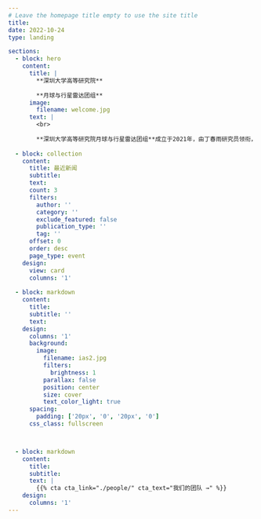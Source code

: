 ```yaml
---
# Leave the homepage title empty to use the site title
title:
date: 2022-10-24
type: landing

sections:
  - block: hero
    content:
      title: |
        **深圳大学高等研究院**
        
        **月球与行星雷达团组**
      image:
        filename: welcome.jpg
      text: |
        <br>
        
        **深圳大学高等研究院月球与行星雷达团组**成立于2021年，由丁春雨研究员领衔，依托天都–深圳大学深空探测联合实验室，聚焦国家重大深空探测工程需求，运用雷达电磁波技术开展月球/火星等天体浅表层物质结构及资源分布研究。
  
  - block: collection
    content:
      title: 最近新闻
      subtitle:
      text:
      count: 3
      filters:
        author: ''
        category: ''
        exclude_featured: false
        publication_type: ''
        tag: ''
      offset: 0
      order: desc
      page_type: event
    design:
      view: card
      columns: '1'
  
  - block: markdown
    content:
      title:
      subtitle: ''
      text:
    design:
      columns: '1'
      background:
        image: 
          filename: ias2.jpg
          filters:
            brightness: 1
          parallax: false
          position: center
          size: cover
          text_color_light: true
      spacing:
        padding: ['20px', '0', '20px', '0']
      css_class: fullscreen



  - block: markdown
    content:
      title:
      subtitle:
      text: |
        {{% cta cta_link="./people/" cta_text="我们的团队 →" %}}
    design:
      columns: '1'
---
```

